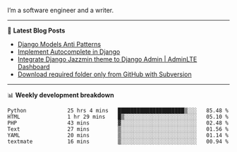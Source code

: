 I’m a software engineer and a writer.

-------

📕 **Latest Blog Posts**
<!-- BLOG-POST-LIST:START -->
- [Django Models Anti Patterns](https://dev.to/thearjun/django-models-anti-patterns-1ma1)
- [Implement Autocomplete in Django](https://dev.to/thearjun/implement-autocomplete-in-django-3h20)
- [Integrate Django Jazzmin theme to Django Admin | AdminLTE Dashboard](https://dev.to/thearjun/integrate-django-jazzmin-theme-to-django-admin-adminlte-dashboard-5aao)
- [Download required folder only from GitHub with Subversion](https://dev.to/thearjun/download-required-folder-only-from-github-with-subversion-2gpc)
<!-- BLOG-POST-LIST:END -->

-------

📊 **Weekly development breakdown**
<!--START_SECTION:waka-->

```text
Python             25 hrs 4 mins   █████████████████████▒░░░   85.48 %
HTML               1 hr 29 mins    █▒░░░░░░░░░░░░░░░░░░░░░░░   05.10 %
PHP                43 mins         ▓░░░░░░░░░░░░░░░░░░░░░░░░   02.48 %
Text               27 mins         ▒░░░░░░░░░░░░░░░░░░░░░░░░   01.56 %
YAML               20 mins         ▒░░░░░░░░░░░░░░░░░░░░░░░░   01.14 %
textmate           16 mins         ▒░░░░░░░░░░░░░░░░░░░░░░░░   00.94 %
```

<!--END_SECTION:waka-->
<img src='https://profile-counter.glitch.me/thearjun/count.svg' width='0px'>

